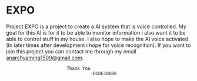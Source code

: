# EXPO
Project EXPO is a project to create a AI system that is voice controlled. My goal for this AI is for it to be able to monitor information i also want it to be able to control stuff in my house. I also hope to make the AI voice activated (In later times after development i hope for voice recognition). If you want to join this project you can contact me through my email anarchyaming1500@gmail.com. 
        
                           Thank You
                                    -DUDE10000
